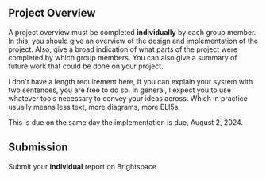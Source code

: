 ## Project Overview

A project overview must be completed **individually** by each group member. In this, you should give an overview of the design and implementation of the project. Also, give a broad indication of what parts of the project were completed by which group members. You can also give a summary of future work that could be done on your project.

I don't have a length requirement here, if you can explain your system with two sentences, you are free to do so. In general, I expect you to use whatever tools necessary to convey your ideas across. Which in practice usually means less text, more diagrams, more ELI5s.

This is due on the same day the implementation is due, August 2, 2024.

## Submission

Submit your **individual** report on Brightspace
